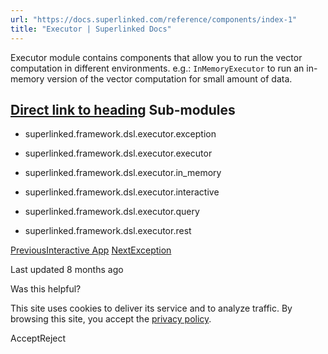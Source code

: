 ```yaml
---
url: "https://docs.superlinked.com/reference/components/index-1"
title: "Executor | Superlinked Docs"
---
```


Executor module contains components that allow you to run the vector computation in different environments. e.g.: `InMemoryExecutor` to run an in-memory version of the vector computation for small amount of data.

## [Direct link to heading](https://docs.superlinked.com/reference/components/index-1\#sub-modules)    Sub-modules

- superlinked.framework.dsl.executor.exception

- superlinked.framework.dsl.executor.executor

- superlinked.framework.dsl.executor.in\_memory

- superlinked.framework.dsl.executor.interactive

- superlinked.framework.dsl.executor.query

- superlinked.framework.dsl.executor.rest


[PreviousInteractive App](https://docs.superlinked.com/reference/components/index/index-3/interactive_app) [NextException](https://docs.superlinked.com/reference/components/index-1/exception)

Last updated 8 months ago

Was this helpful?

This site uses cookies to deliver its service and to analyze traffic. By browsing this site, you accept the [privacy policy](https://superlinked.com/policies/privacy-policy).

AcceptReject